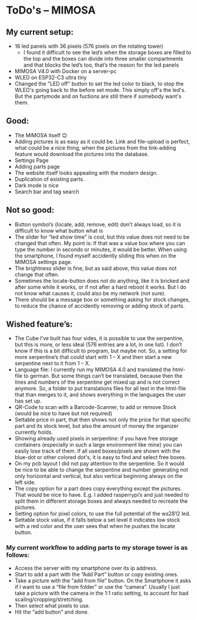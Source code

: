 # ToDo's – MIMOSA

## My current setup:
- 16 led panels with 36 pixels (576 pixels on the rotating tower)
    - I found it difficult to see the led’s when the storage boxes are filled to the top and the boxes can divide into three smaller compartments and that blocks the led’s too, that’s the reason for the led panels 
- MIMOSA V4.0 with Docker on a server-pc
- WLED on ESP32-C3 ultra tiny
- Changed the "LED off" button to set the led color to black, to stop the WLED's going back to the before set mode. This simply off's the led's. But the partymode and on fuctions are still there if somebody want's them.


## Good:

- The MIMOSA itself 😉
- Adding pictures is as easy as it could be. Link and file-upload is perfect, what could be a nice thing, when the pictures from the link-adding feature would download the pictures into the database.
- Settings Page
- Adding parts page
- The website itself looks appealing with the modern design.
- Duplication of existing parts.
- Dark mode is nice
- Search bar and tag search


## Not so good:

- Button symbol’s (locate, add, remove, edit) don’t always load, so it is difficult to know what button what is
- The slider for “led show time” is cool, but this value does not need to be changed that often. My point is: If that was a value box where you can type the number in seconds or minutes, it would be better. When using the smartphone, I found myself accidently sliding this when on the MIMOSA settings page.
- The brightness slider is fine, but as said above, this value does not change that often.
- Sometimes the locate-button does not do anything, like it is bricked and after some while it works, or if not after a hard reboot it works. But I do not know what causes it, could also be my network (not sure).
- There should be a message box or something asking for stock changes, to reduce the chance of accidently removing or adding stock of parts.

## Wished feature’s:

- The Cube I’ve built has four sides, it is possible to use the serpentine, but this is more, or less ideal (576 entries are a lot, in one list). I don’t know if this is a bit difficult to program, but maybe not. So, a setting for more serpentine’s that could start with 1 – X and then start a new serpentine next to it from 1 – X.
- Language file: I currently run my MIMOSA 4.0 and translated the html-file to german.  But some things can’t be translated, because then the lines and numbers of the serpentine get mixed up and is not correct anymore. So, a folder to put translations files for all text in the html-file that than merges to it, and shows everything in the languages the user has set up.
- QR-Code to scan with a Barcode-Scanner, to add or remove Stock (would be nice to have but not required)
- Settable price in part, that then shows not only the price for that specific part and its stock level, but also the amount of money the organizer currently holds.
- Showing already used pixels in serpentine: if you have free storage containers (especially in such a large environment like mine) you can easily lose track of them. If all used boxes/pixels are shown with the blue-dot or other colored dot's, it is easy to find and select free boxes.
- On my pcb layout I did not pay attention to the serpentine. So it would be nice to be able to change the serpentine and number generating not only horizontal and vertical, but also vertical beginning always on the left side.
- The copy option for a part does copy everything except the pictures. That would be nice to have. E.g. I added rasperrypi’s and just needed to split them in different storage boxes and always needed to recreate the pictures.
- Setting option for pixel colors, to use the full potential of the ws2812 led.
- Settable stock value, if it falls below a set level it indicates low stock with a red color and the user sees that when he pushes the locate button.

### My current workflow to adding parts to my storage tower is as follows:
- Access the server with my smartphone over its ip address.
- Start to add a part with the “Add Part” button or copy existing ones.
- Take a picture with the “add from file” button. On the Smartphone it asks if I want to use a “file from folder” or use the “camera”. Usually I just take a picture with the camera in the 1:1 ratio setting, to account for bad scaling/cropping/stretching.
- Then select what pixels to use.
- Hit the “add button” and done.